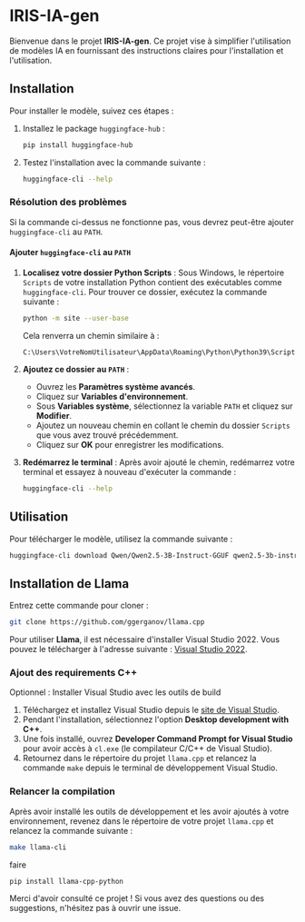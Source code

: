 
# IRIS-IA-gen

Bienvenue dans le projet **IRIS-IA-gen**. Ce projet vise à simplifier l'utilisation de modèles IA en fournissant des instructions claires pour l'installation et l'utilisation. 

## Installation

Pour installer le modèle, suivez ces étapes :

1. Installez le package `huggingface-hub` :
   ```bash
   pip install huggingface-hub
   ```

2. Testez l'installation avec la commande suivante :
   ```bash
   huggingface-cli --help
   ```

### Résolution des problèmes

Si la commande ci-dessus ne fonctionne pas, vous devrez peut-être ajouter `huggingface-cli` au `PATH`.

#### Ajouter `huggingface-cli` au `PATH`

1. **Localisez votre dossier Python Scripts** :
   Sous Windows, le répertoire `Scripts` de votre installation Python contient des exécutables comme `huggingface-cli`. Pour trouver ce dossier, exécutez la commande suivante :
   ```bash
   python -m site --user-base
   ```
   Cela renverra un chemin similaire à :
   ```
   C:\Users\VotreNomUtilisateur\AppData\Roaming\Python\Python39\Scripts
   ```

2. **Ajoutez ce dossier au `PATH`** :
   - Ouvrez les **Paramètres système avancés**.
   - Cliquez sur **Variables d'environnement**.
   - Sous **Variables système**, sélectionnez la variable `PATH` et cliquez sur **Modifier**.
   - Ajoutez un nouveau chemin en collant le chemin du dossier `Scripts` que vous avez trouvé précédemment.
   - Cliquez sur **OK** pour enregistrer les modifications.

3. **Redémarrez le terminal** :
   Après avoir ajouté le chemin, redémarrez votre terminal et essayez à nouveau d'exécuter la commande :
   ```bash
   huggingface-cli --help
   ```

## Utilisation

Pour télécharger le modèle, utilisez la commande suivante :
```bash
huggingface-cli download Qwen/Qwen2.5-3B-Instruct-GGUF qwen2.5-3b-instruct-q5_k_m.gguf --local-dir ./Models --local-dir-use-symlinks False
```

## Installation de Llama

Entrez cette commande pour cloner :
```bash
git clone https://github.com/ggerganov/llama.cpp
```
Pour utiliser **Llama**, il est nécessaire d'installer Visual Studio 2022. Vous pouvez le télécharger à l'adresse suivante : [Visual Studio 2022](https://visualstudio.microsoft.com/fr/visual-cpp-build-tools/).

### Ajout des requirements C++

Optionnel : Installer Visual Studio avec les outils de build

1. Téléchargez et installez Visual Studio depuis le [site de Visual Studio](https://visualstudio.microsoft.com/).
2. Pendant l'installation, sélectionnez l'option **Desktop development with C++**.
3. Une fois installé, ouvrez **Developer Command Prompt for Visual Studio** pour avoir accès à `cl.exe` (le compilateur C/C++ de Visual Studio).
4. Retournez dans le répertoire du projet `llama.cpp` et relancez la commande `make` depuis le terminal de développement Visual Studio.

### Relancer la compilation

Après avoir installé les outils de développement et les avoir ajoutés à votre environnement, revenez dans le répertoire de votre projet `llama.cpp` et relancez la commande suivante :
```bash
make llama-cli
```

faire 
```bash
pip install llama-cpp-python
```

Merci d'avoir consulté ce projet ! Si vous avez des questions ou des suggestions, n'hésitez pas à ouvrir une issue.
